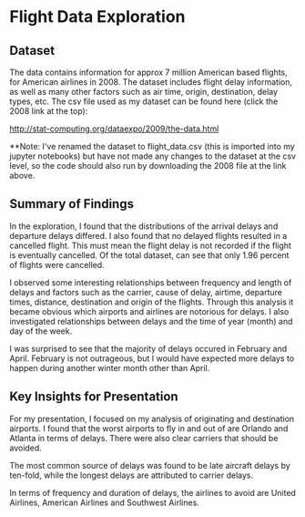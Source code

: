 # Flight Data Exploration

## Dataset 

The data contains information for approx 7 million American based flights, for American airlines in 2008. The dataset includes flight delay information, as well as many other factors such as air time, origin, destination, delay types, etc. The csv file used as my dataset can be found here (click the 2008 link at the top): 

http://stat-computing.org/dataexpo/2009/the-data.html

**Note: I've renamed the dataset to flight_data.csv (this is imported into my jupyter notebooks) but have not made any changes to the dataset at the csv level, so the code should also run by downloading the 2008 file at the link above. 

## Summary of Findings

In the exploration, I found that the distributions of the arrival delays and departure delays differed. I also found that no delayed flights resulted in a cancelled flight. This must mean the flight delay is not recorded if the flight is eventually cancelled. Of the total dataset, can see that only 1.96 percent of flights were cancelled. 

I observed some interesting relationships between frequency and length of delays and factors such as the carrier, cause of delay, airtime, departure times, distance, destination and origin of the flights. Through this analysis it became obvious which airports and airlines are notorious for delays. I also investigated relationships between delays and the time of year (month) and day of the week. 

I was surprised to see that the majority of delays occured in February and April. February is not outrageous, but I would have expected more delays to happen during another winter month other than April. 

## Key Insights for Presentation

For my presentation, I focused on my analysis of originating and destination airports. I found that the worst airports to fly in and out of are Orlando and Atlanta in terms of delays. There were also clear carriers that should be avoided. 

The most common source of delays was found to be late aircraft delays by ten-fold, while the longest delays are attributed to carrier delays. 

In terms of frequency and duration of delays, the airlines to avoid are United Airlines, American Airlines and Southwest Airlines. 
